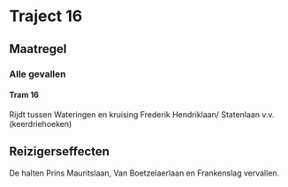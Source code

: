 # Traject 16
## Maatregel
### Alle gevallen

#### Tram 16
Rijdt tussen Wateringen en kruising Frederik Hendriklaan/ Statenlaan v.v.  (keerdriehoeken)

## Reizigerseffecten
De halten Prins Mauritslaan, Van Boetzelaerlaan en Frankenslag vervallen.



